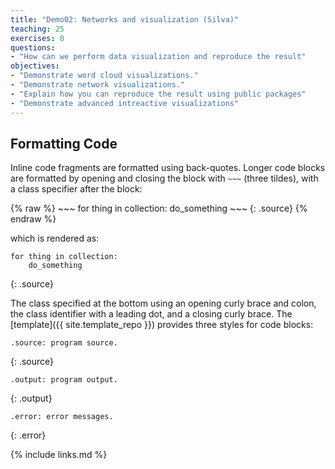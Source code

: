 ```yaml
---
title: "Demo02: Networks and visualization (Silva)"
teaching: 25
exercises: 0
questions:
- "How can we perform data visualization and reproduce the result"
objectives:
- "Demonstrate word cloud visualizations."
- "Demonstrate network visualizations."
- "Explain how you can reproduce the result using public packages"
- "Demonstrate advanced intreactive visualizations"
---
```


## Formatting Code

Inline code fragments are formatted using back-quotes.
Longer code blocks are formatted by opening and closing the block with `~~~` (three tildes),
with a class specifier after the block:

{% raw %}
    ~~~
    for thing in collection:
        do_something
    ~~~
    {: .source}
{% endraw %}

which is rendered as:

~~~
for thing in collection:
    do_something
~~~
{: .source}

The class specified at the bottom using an opening curly brace and colon,
the class identifier with a leading dot,
and a closing curly brace.
The [template]({{ site.template_repo }}) provides three styles for code blocks:

~~~
.source: program source.
~~~
{: .source}

~~~
.output: program output.
~~~
{: .output}

~~~
.error: error messages.
~~~
{: .error}

{% include links.md %}
